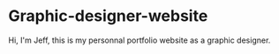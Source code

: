 # Graphic-designer-website
Hi, I'm Jeff, this is my personnal portfolio website as a graphic designer.
